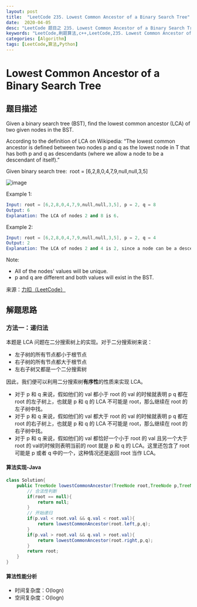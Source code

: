 ```yaml
---
layout: post
title:  "LeetCode 235. Lowest Common Ancestor of a Binary Search Tree"
date:  2020-04-05
desc: "LeetCode 题目之 235. Lowest Common Ancestor of a Binary Search Tree"
keywords: "LeetCode,刷题算法,c++,LeetCode,235. Lowest Common Ancestor of a Binary Search Tree"
categories: [Algorithm]
tags: [LeetCode,算法,Python]
---
```

# Lowest Common Ancestor of a Binary Search Tree

## 题目描述

Given a binary search tree (BST), find the lowest common ancestor (LCA) of two given nodes in the BST.

According to the definition of LCA on Wikipedia: “The lowest common ancestor is defined between two nodes p and q as the lowest node in T that has both p and q as descendants (where we allow a node to be a descendant of itself).”

Given binary search tree:  root = [6,2,8,0,4,7,9,null,null,3,5]

![image](https://assets.leetcode.com/uploads/2018/12/14/binarysearchtree_improved.png)

Example 1:

```s
Input: root = [6,2,8,0,4,7,9,null,null,3,5], p = 2, q = 8
Output: 6
Explanation: The LCA of nodes 2 and 8 is 6.
```

Example 2:

```s
Input: root = [6,2,8,0,4,7,9,null,null,3,5], p = 2, q = 4
Output: 2
Explanation: The LCA of nodes 2 and 4 is 2, since a node can be a descendant of itself according to the LCA definition.
```

Note:

- All of the nodes' values will be unique.
- p and q are different and both values will exist in the BST.


来源：[力扣（LeetCode）](https://leetcode-cn.com/problems/lowest-common-ancestor-of-a-binary-search-tree)

## 解题思路

### 方法一：递归法

本题是 LCA 问题在二分搜索树上的实现。对于二分搜索树来说：

- 左子树的所有节点都小于根节点
- 右子树的所有节点都大于根节点
- 左右子树又都是一个二分搜索树

因此，我们便可以利用二分搜索树**有序性**的性质来实现 LCA。

- 对于 p 和 q 来说，假如他们的 val 都小于 root 的 val 的时候就表明 p q 都在 root 的左子树上，也就是 p 和 q 的 LCA 不可能是 root，那么继续在 root 的左子树中找。
- 对于 p 和 q 来说，假如他们的 val 都大于 root 的 val 的时候就表明 p q 都在 root 的右子树上，也就是 p 和 q 的 LCA 不可能是 root，那么继续在 root 的右子树中找。
- 对于 p 和 q 来说，假如他们的 val 都恰好一个小于 root 的 val 且另一个大于 root 的 val的时候则表明当前的 root 就是 p 和 q 的 LCA。这里还包含了 root 可能是 p 或者 q 中的一个，这种情况还是返回 root 当作 LCA。

#### 算法实现-Java

```java
class Solution{
    public TreeNode lowestCommonAncestor(TreeNode root,TreeNode p,TreeNode q){
        // 合法性判断
        if(root == null){
            return null;
        }
        // 开始递归
        if(p.val < root.val && q.val < root.val){
            return lowestCommonAncestor(root.left,p,q);
        }
        if(p.val > root.val && q.val > root.val){
            return lowestCommonAncestor(root.right,p,q);
        }
        return root;
    }
}
```

#### 算法性能分析

- 时间复杂度：O(logn)
- 空间复杂度：O(logn)
